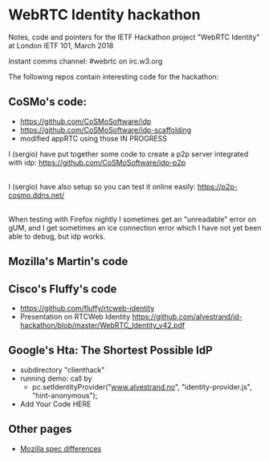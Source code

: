 # WebRTC Identity hackathon

Notes, code and pointers for the IETF Hackathon project "WebRTC Identity" at London IETF 101, March 2018

Instant comms channel: #webrtc on irc.w3.org

The following repos contain interesting code for the hackathon:

## CoSMo's code:

- https://github.com/CoSMoSoftware/idp
- https://github.com/CoSMoSoftware/idp-scaffolding
- modified appRTC using those IN PROGRESS

I (sergio) have put together some code to create a p2p server integrated with idp: https://github.com/CoSMoSoftware/idp-p2p<br><br>

I (sergio) have also setup so you can test it online easily: https://p2p-cosmo.ddns.net/ <br><br>

When testing with Firefox nightly I sometimes get an "unreadable" error on gUM, and I get sometimes an ice connection error which I have not yet been able to debug, but idp works.

## Mozilla's Martin's code

## Cisco's Fluffy's code

- https://github.com/fluffy/rtcweb-identity
- Presentation on RTCWeb Identity https://github.com/alvestrand/id-hackathon/blob/master/WebRTC_Identity_v42.pdf

## Google's Hta: The Shortest Possible IdP
  * subdirectory "clienthack"
  * running demo: call by
     - pc.setIdentityProvider("www.alvestrand.no", "identity-provider.js", "hint-anonymous");
* Add Your Code HERE 

## Other pages

* [Mozilla spec differences](https://github.com/alvestrand/id-hackathon/blob/master/mozilla-spec-diffs.md)

